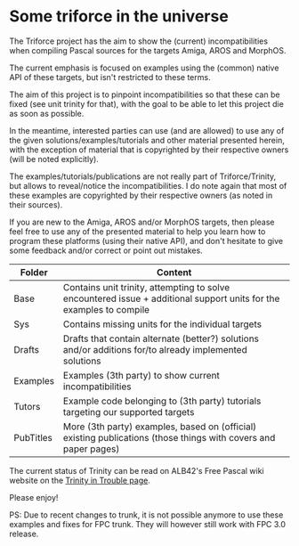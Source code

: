 Some triforce in the universe
=============================

The Triforce project has the aim to show the (current) incompatibilities when compiling Pascal sources for the targets Amiga, AROS and MorphOS.

The current emphasis is focused on examples using the (common) native API of these targets, but isn't restricted to these terms.

The aim of this project is to pinpoint incompatibilities so that these can be fixed (see unit trinity for that), with the goal to be able to let this project die as soon as possible.

In the meantime, interested parties can use (and are allowed) to use any of the given solutions/examples/tutorials and other material presented herein, with the exception of material that is copyrighted by their respective owners (will be noted explicitly).

The examples/tutorials/publications are not really part of Triforce/Trinity, but allows to reveal/notice the incompatibilities. I do note again that most of these examples are copyrighted by their respective owners (as noted in their sources).

If you are new to the Amiga, AROS and/or MorphOS targets, then please feel free to use any of the presented material to help you learn how to program these platforms (using their native API), and don't hesitate to give some feedback and/or correct or point out mistakes.

| Folder           | Content                                                                                                             |
| ---------------- | ------------------------------------------------------------------------------------------------------------------- |
| Base             | Contains unit trinity, attempting to solve encountered issue + additional support units for the examples to compile |
| Sys              | Contains missing units for the individual targets                                                                   |
| Drafts           | Drafts that contain alternate (better?) solutions and/or additions for/to already implemented solutions             |
| Examples         | Examples (3th party) to show current incompatibilities                                                              |
| Tutors           | Example code belonging to (3th party) tutorials targeting our supported targets                                     |
| PubTitles        | More (3th party) examples, based on (official) existing publications (those things with covers and paper pages)     |

The current status of Trinity can be read on ALB42's Free Pascal wiki website on the [Trinity in Trouble page](http://fpcaroswiki.alb42.de/index.php?title=Trinity_in_Trouble).

Please enjoy!

PS: Due to recent changes to trunk, it is not possible anymore to use these examples and fixes for FPC trunk. They will however still work with FPC 3.0 release.